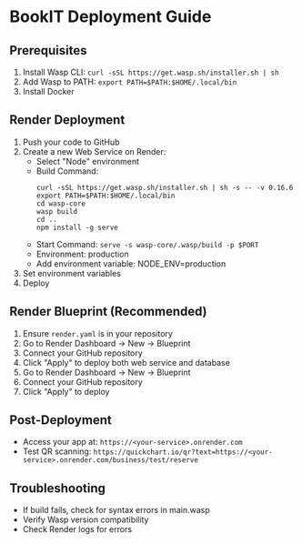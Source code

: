 # BookIT Deployment Guide

## Prerequisites
1. Install Wasp CLI: `curl -sSL https://get.wasp.sh/installer.sh | sh`
2. Add Wasp to PATH: `export PATH=$PATH:$HOME/.local/bin`
3. Install Docker

## Render Deployment
1. Push your code to GitHub
2. Create a new Web Service on Render:
   - Select "Node" environment
   - Build Command:
        ```
        curl -sSL https://get.wasp.sh/installer.sh | sh -s -- -v 0.16.6
        export PATH=$PATH:$HOME/.local/bin
        cd wasp-core
        wasp build
        cd ..
        npm install -g serve
        ```
   - Start Command: `serve -s wasp-core/.wasp/build -p $PORT`
   - Environment: production
   - Add environment variable: NODE_ENV=production
4. Set environment variables
5. Deploy

## Render Blueprint (Recommended)
1. Ensure `render.yaml` is in your repository
2. Go to Render Dashboard → New → Blueprint
3. Connect your GitHub repository
4. Click "Apply" to deploy both web service and database
2. Go to Render Dashboard → New → Blueprint
3. Connect your GitHub repository
4. Click "Apply" to deploy

## Post-Deployment
- Access your app at: `https://<your-service>.onrender.com`
- Test QR scanning: `https://quickchart.io/qr?text=https://<your-service>.onrender.com/business/test/reserve`

## Troubleshooting
- If build fails, check for syntax errors in main.wasp
- Verify Wasp version compatibility
- Check Render logs for errors